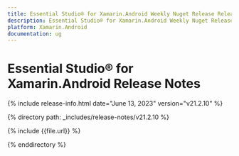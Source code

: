 ```yaml
---
title: Essential Studio® for Xamarin.Android Weekly Nuget Release Release Notes  
description: Essential Studio® for Xamarin.Android Weekly Nuget Release Release Notes  
platform: Xamarin.Android
documentation: ug
---
```


# Essential Studio® for Xamarin.Android  Release Notes  

{% include release-info.html date="June 13, 2023"  version="v21.2.10" %} 

{% directory path: _includes/release-notes/v21.2.10 %}

{% include {{file.url}} %}

{% enddirectory %}